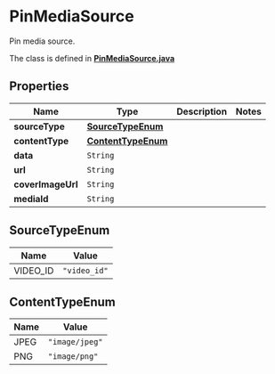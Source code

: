 

# PinMediaSource

Pin media source.

The class is defined in **[PinMediaSource.java](../../src/main/java/org/openapitools/model/PinMediaSource.java)**

## Properties

Name | Type | Description | Notes
------------ | ------------- | ------------- | -------------
**sourceType** | [**SourceTypeEnum**](#SourceTypeEnum) |  | 
**contentType** | [**ContentTypeEnum**](#ContentTypeEnum) |  | 
**data** | `String` |  | 
**url** | `String` |  | 
**coverImageUrl** | `String` |  | 
**mediaId** | `String` |  | 

## SourceTypeEnum

Name | Value
---- | -----
VIDEO_ID | `"video_id"`

## ContentTypeEnum

Name | Value
---- | -----
JPEG | `"image/jpeg"`
PNG | `"image/png"`






